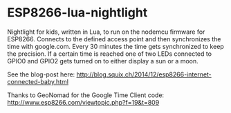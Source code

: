 ESP8266-lua-nightlight
======================

Nightlight for kids, written in Lua, to run on the nodemcu firmware for ESP8266. Connects to the defined access point and then synchronizes the time with google.com. Every 30 minutes the time gets synchronized to keep the precision. If a certain time is reached one of two LEDs connected to GPIO0 and GPIO2 gets turned on to either display a sun or a moon.

See the blog-post here: http://blog.squix.ch/2014/12/esp8266-internet-connected-baby.html

Thanks to GeoNomad for the Google Time Client code: http://www.esp8266.com/viewtopic.php?f=19&t=809
